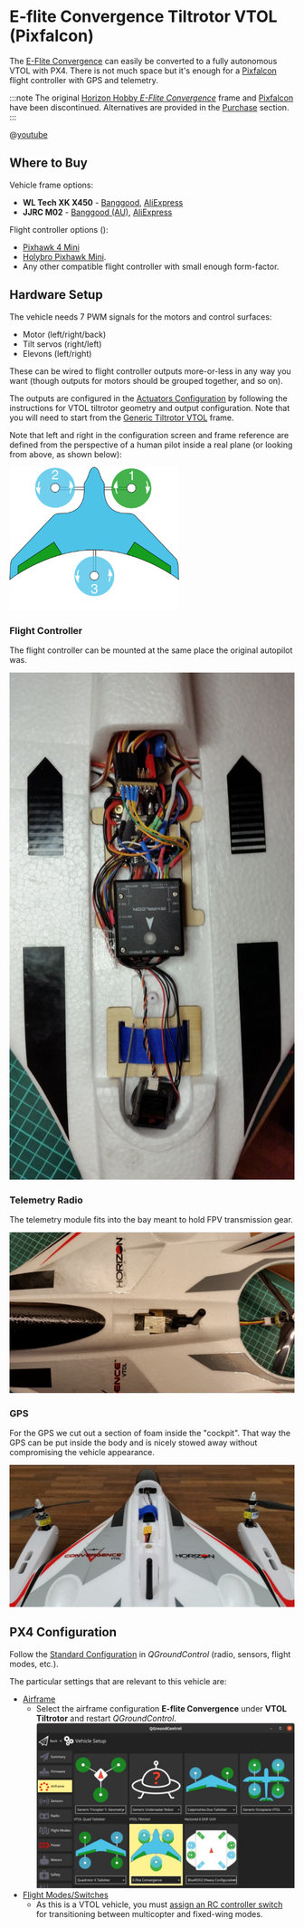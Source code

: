 # E-flite Convergence Tiltrotor VTOL (Pixfalcon)

The [E-Flite Convergence](https://youtu.be/HNedXQ_jhYo) can easily be converted to a fully autonomous VTOL with PX4. There is not much space but it's enough for a [Pixfalcon](../flight_controller/pixfalcon.md) flight controller with GPS and telemetry.

:::note
The original [Horizon Hobby *E-Flite Convergence*](https://www.modelflight.com.au/e-flite-convergence-vtol-bnf-basic.html) frame and [Pixfalcon](../flight_controller/pixfalcon.md) have been discontinued. Alternatives are provided in the [Purchase](#purchase) section. :::

@[youtube](https://youtu.be/E61P2f2WPNU)


## Where to Buy

Vehicle frame options:
- **WL Tech XK X450** - [Banggood](https://usa.banggood.com/XK-X450-VTOL-2_4G-6CH-EPO-450mm-Wingspan-3D-or-6G-Mode-Switchable-Aerobatics-RC-Airplane-RTF-p-1533418.html), [AliExpress](https://www.aliexpress.com/item/1005001946025611.html)
- **JJRC M02** - [Banggood (AU)](https://au.banggood.com/JJRC-M02-2_4G-6CH-450mm-Wingspan-EPO-Brushless-6-axis-Gyro-Aerobatic-RC-Airplane-RTF-3D-or-6G-Mode-Aircraft-p-1588201.html), [AliExpress](https://www.aliexpress.com/item/4001031497018.html)

Flight controller options ():
- [Pixhawk 4 Mini](../flight_controller/pixhawk4_mini.md)
- [Holybro Pixhawk Mini](../flight_controller/pixhawk_mini.md).
- Any other compatible flight controller with small enough form-factor.

## Hardware Setup

The vehicle needs 7 PWM signals for the motors and control surfaces:
- Motor (left/right/back)
- Tilt servos (right/left)
- Elevons (left/right)

These can be wired to flight controller outputs more-or-less in any way you want (though outputs for motors should be grouped together, and so on).

The outputs are configured in the [Actuators Configuration](../config/actuators.md) by following the instructions for VTOL tiltrotor geometry and output configuration. Note that you will need to start from the [Generic Tiltrotor VTOL](../airframes/airframe_reference.md#vtol_vtol_tiltrotor_generic_tiltrotor_vtol) frame.

Note that left and right in the configuration screen and frame reference are defined from the perspective of a human pilot inside a real plane (or looking from above, as shown below):

<img src="../../assets/airframes/types/VTOLTiltRotor_eflite_convergence.svg" width="300px" />


### Flight Controller

The flight controller can be mounted at the same place the original autopilot was.

![Mount Pixfalcon](../../assets/airframes/vtol/eflite_convergence_pixfalcon/eflight_convergence_pixfalcon_mounting.jpg)

### Telemetry Radio

The telemetry module fits into the bay meant to hold FPV transmission gear.

![Mount telemetry module](../../assets/airframes/vtol/eflite_convergence_pixfalcon/eflight_convergence_telemetry_module.jpg)

### GPS

For the GPS we cut out a section of foam inside the "cockpit". That way the GPS can be put inside the body and is nicely stowed away without compromising the vehicle appearance.

![Mount GPS](../../assets/airframes/vtol/eflite_convergence_pixfalcon/eflight_convergence_gps_mounting.jpg)


## PX4 Configuration

Follow the [Standard Configuration](../config/README.md) in *QGroundControl* (radio, sensors, flight modes, etc.).

The particular settings that are relevant to this vehicle are:
- [Airframe](../config/airframe.md)
  - Select the airframe configuration **E-flite Convergence** under **VTOL Tiltrotor** and restart *QGroundControl*. ![QGroundControl Vehicle Setting - Airframe selection E-Flight](../../assets/airframes/vtol/eflite_convergence_pixfalcon/qgc_setup_airframe.jpg)
- [Flight Modes/Switches](../config/flight_mode.md)
  - As this is a VTOL vehicle, you must [assign an RC controller switch](../config/flight_mode.md#what-flight-modes-and-switches-should-i-set) for transitioning between multicopter and fixed-wing modes.
